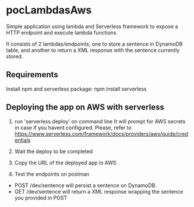 # pocLambdasAws
Simple application using lambda and Serverless framework to expose a HTTP endpoint and execute lambda functions

It consists of 2 lambdas/endpoints, one to store a sentence in DynamoDB table, and another to return a XML response with the sentence currently stored.

## Requirements

Install npm and serverless package:
npm install serverless

## Deploying the app on AWS with serverless

1. run 'serverless deploy' on command line
It will prompt for AWS secrets in case if you havent configured. Please, refer to https://www.serverless.com/framework/docs/providers/aws/guide/credentials

2. Wait the deploy to be completed
3. Copy the URL of the deployed app in AWS
4. Test the endpoints on postman

* POST /dev/sentence will persist a sentence on DynamoDB.
* GET /dev/sentence will return a XML response wrapping the sentence you provided in POST

